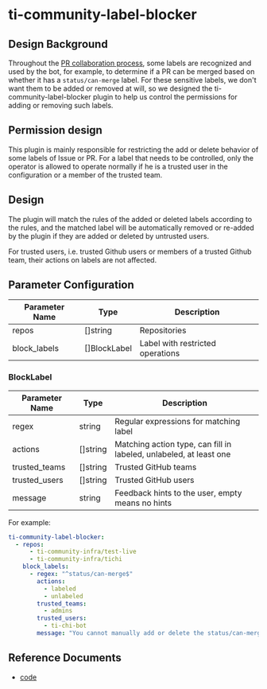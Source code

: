 # ti-community-label-blocker

## Design Background

Throughout the [PR collaboration process](en/workflows/pr.md), some labels are recognized and used by the bot, for example, to determine if a PR can be merged based on whether it has a `status/can-merge` label. For these sensitive labels, we don't want them to be added or removed at will, so we designed the ti-community-label-blocker plugin to help us control the permissions for adding or removing such labels.

## Permission design

This plugin is mainly responsible for restricting the add or delete behavior of some labels of Issue or PR. For a label that needs to be controlled, only the operator is allowed to operate normally if he is a trusted user in the configuration or a member of the trusted team.

## Design

The plugin will match the rules of the added or deleted labels according to the rules, and the matched label will be automatically removed or re-added by the plugin if they are added or deleted by untrusted users.

For trusted users, i.e. trusted Github users or members of a trusted Github team, their actions on labels are not affected.

## Parameter Configuration 

| Parameter Name | Type         | Description                      |
| -------------- | ------------ | -------------------------------- |
| repos          | []string     | Repositories                     |
| block_labels   | []BlockLabel | Label with restricted operations |

### BlockLabel

| Parameter Name | Type     | Description                                                        |
| -------------- | -------- | ------------------------------------------------------------------ |
| regex          | string   | Regular expressions for matching label                             |
| actions        | []string | Matching action type, can fill in labeled, unlabeled, at least one |
| trusted_teams  | []string | Trusted GitHub teams                                               |
| trusted_users  | []string | Trusted GitHub users                                               |
| message        | string   | Feedback hints to the user, empty means no hints                   |

For example:

```yml
ti-community-label-blocker:
  - repos:
      - ti-community-infra/test-live
      - ti-community-infra/tichi
    block_labels:
      - regex: "^status/can-merge$"
        actions: 
          - labeled
          - unlabeled
        trusted_teams: 
          - admins
        trusted_users:
          - ti-chi-bot
        message: "You cannot manually add or delete the status/can-merge label, only the admins team and ti-chi-bot have permission to do so."
```

## Reference Documents

- [code](https://github.com/ti-community-infra/tichi/tree/master/internal/pkg/externalplugins/labelblocker)
